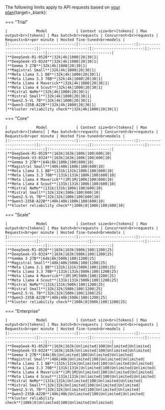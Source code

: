 The following limits apply to API requests based on [your plan](https://platform.kluster.ai/plans){target=\_blank}:

=== "Trial"

    |             Model             | Context size<br>[tokens] | Max output<br>[tokens] | Max batch<br>requests | Concurrent<br>requests | Requests<br>per minute | Hosted fine-tuned<br>models |
    |:-----------------------------:|:------------------------:|:----------------------:|:---------------------:|:----------------------:|:----------------------:|:---------------------------:|
    |**DeepSeek-R1-0528**|32k|4k|1000|20|30|1|
    |**DeepSeek-V3-0324**|32k|4k|1000|20|30|1|
    |**Gemma 3 27B**|32k|4k|1000|20|30|1|
    |**Magistral Small**|32k|4k|1000|20|30|1|
    |**Meta Llama 3.1 8B**|32k|4k|1000|20|30|1|
    |**Meta Llama 3.3 70B**|32k|4k|1000|20|30|1|
    |**Meta Llama 4 Maverick**|32k|4k|1000|20|30|1|
    |**Meta Llama 4 Scout**|32k|4k|1000|20|30|1|
    |**Mistral NeMo**|32k|4k|1000|20|30|1|
    |**Mistral Small**|32k|4k|1000|20|30|1|
    |**Qwen2.5-VL 7B**|32k|4k|1000|20|30|1|
    |**Qwen3-235B-A22B**|32k|4k|1000|20|30|1|
    |**kluster reliability check**|32k|4k|1000|20|30|1|



=== "Core"

    |             Model             | Context size<br>[tokens] | Max output<br>[tokens] | Max batch<br>requests | Concurrent<br>requests | Requests<br>per minute | Hosted fine-tuned<br>models |
    |:-----------------------------:|:------------------------:|:----------------------:|:---------------------:|:----------------------:|:----------------------:|:---------------------------:|
    |**DeepSeek-R1-0528**|163k|163k|100k|100|600|10|
    |**DeepSeek-V3-0324**|163k|163k|100k|100|600|10|
    |**Gemma 3 27B**|64k|8k|100k|100|600|10|
    |**Magistral Small**|40k|40k|100k|100|600|10|
    |**Meta Llama 3.1 8B**|131k|131k|100k|100|600|10|
    |**Meta Llama 3.3 70B**|131k|131k|100k|100|600|10|
    |**Meta Llama 4 Maverick**|1M|1M|100k|100|600|10|
    |**Meta Llama 4 Scout**|131k|131k|100k|100|600|10|
    |**Mistral NeMo**|131k|131k|100k|100|600|10|
    |**Mistral Small**|32k|32k|100k|100|600|10|
    |**Qwen2.5-VL 7B**|32k|32k|100k|100|600|10|
    |**Qwen3-235B-A22B**|40k|40k|100k|100|600|10|
    |**kluster reliability check**|100k|0|100k|100|600|10|



=== "Scale"

    |             Model             | Context size<br>[tokens] | Max output<br>[tokens] | Max batch<br>requests | Concurrent<br>requests | Requests<br>per minute | Hosted fine-tuned<br>models |
    |:-----------------------------:|:------------------------:|:----------------------:|:---------------------:|:----------------------:|:----------------------:|:---------------------------:|
    |**DeepSeek-R1-0528**|163k|163k|500k|100|1200|25|
    |**DeepSeek-V3-0324**|163k|163k|500k|100|1200|25|
    |**Gemma 3 27B**|64k|8k|500k|100|1200|25|
    |**Magistral Small**|40k|40k|500k|100|1200|25|
    |**Meta Llama 3.1 8B**|131k|131k|500k|100|1200|25|
    |**Meta Llama 3.3 70B**|131k|131k|500k|100|1200|25|
    |**Meta Llama 4 Maverick**|1M|1M|500k|100|1200|25|
    |**Meta Llama 4 Scout**|131k|131k|500k|100|1200|25|
    |**Mistral NeMo**|131k|131k|500k|100|1200|25|
    |**Mistral Small**|32k|32k|500k|100|1200|25|
    |**Qwen2.5-VL 7B**|32k|32k|500k|100|1200|25|
    |**Qwen3-235B-A22B**|40k|40k|500k|100|1200|25|
    |**kluster reliability check**|100k|0|500k|100|1200|25|



=== "Enterprise"

    |             Model             | Context size<br>[tokens] | Max output<br>[tokens] | Max batch<br>requests | Concurrent<br>requests | Requests<br>per minute | Hosted fine-tuned<br>models |
    |:-----------------------------:|:------------------------:|:----------------------:|:---------------------:|:----------------------:|:----------------------:|:---------------------------:|
    |**DeepSeek-R1-0528**|163k|163k|Unlimited|100|Unlimited|Unlimited|
    |**DeepSeek-V3-0324**|163k|163k|Unlimited|100|Unlimited|Unlimited|
    |**Gemma 3 27B**|64k|8k|Unlimited|100|Unlimited|Unlimited|
    |**Magistral Small**|40k|40k|Unlimited|100|Unlimited|Unlimited|
    |**Meta Llama 3.1 8B**|131k|131k|Unlimited|100|Unlimited|Unlimited|
    |**Meta Llama 3.3 70B**|131k|131k|Unlimited|100|Unlimited|Unlimited|
    |**Meta Llama 4 Maverick**|1M|1M|Unlimited|100|Unlimited|Unlimited|
    |**Meta Llama 4 Scout**|131k|131k|Unlimited|100|Unlimited|Unlimited|
    |**Mistral NeMo**|131k|131k|Unlimited|100|Unlimited|Unlimited|
    |**Mistral Small**|32k|32k|Unlimited|100|Unlimited|Unlimited|
    |**Qwen2.5-VL 7B**|32k|32k|Unlimited|100|Unlimited|Unlimited|
    |**Qwen3-235B-A22B**|40k|40k|Unlimited|100|Unlimited|Unlimited|
    |**kluster reliability check**|100k|0|Unlimited|100|Unlimited|Unlimited|

